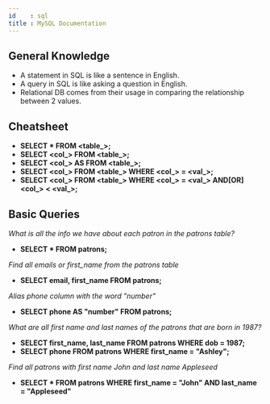 ```yaml
---
id    : sql
title : MySQL Documentation
---
```


## General Knowledge

* A statement in SQL is like a sentence in English.
* A query in SQL is like asking a question in English.
* Relational DB comes from their usage in comparing the relationship between 2 values.


## Cheatsheet
* **SELECT * FROM <table_>;**
* **SELECT <col_> FROM <table_>;**
* **SELECT <col_> AS <alias> FROM <table_>;**
* **SELECT <col_> FROM <table_> WHERE <col_> = <val_>;**
* **SELECT <col_> FROM <table_> WHERE <col_> = <val_> AND[OR] <col_> < <val_>;**

## Basic Queries

*What is all the info we have about each patron in the patrons table?*
* **SELECT * FROM patrons;**

*Find all emails or first_name from the patrons table*
* **SELECT email, first_name FROM patrons;**

*Alias phone column with the word "number"*
* **SELECT phone AS "number" FROM patrons;**

*What are all first name and last names of the patrons that are born in 1987?*
* **SELECT first_name, last_name FROM patrons WHERE dob = 1987;**
* **SELECT phone FROM patrons WHERE first_name = "Ashley";**

*Find all patrons with first name John and last name Appleseed*
* **SELECT * FROM patrons WHERE first_name = "John" AND last_name = "Appleseed"**

